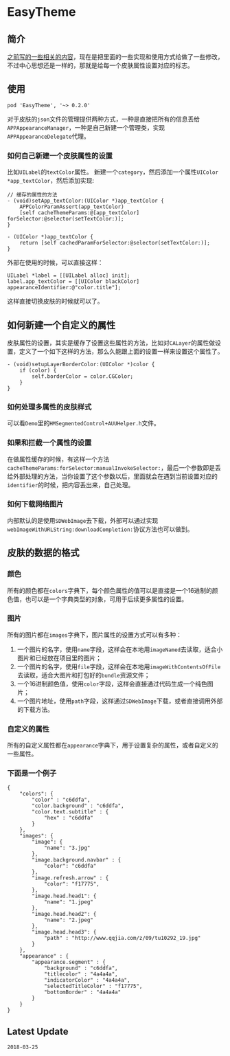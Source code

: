 # EasyTheme


## 简介

[之前写的一些相关的内容](http://www.auu.space/2017/02/14/iOS-APP%E6%8D%A2%E8%82%A4%E5%8A%9F%E8%83%BD%E7%9A%84%E5%AE%9E%E7%8E%B0/)，现在是把里面的一些实现和使用方式给做了一些修改，不过中心思想还是一样的，那就是给每一个皮肤属性设置对应的标志。

## 使用

`pod 'EasyTheme', '~> 0.2.0'`

对于皮肤的`json`文件的管理提供两种方式，一种是直接把所有的信息丢给`APPAppearanceManager`，一种是自己新建一个管理类，实现`APPAppearanceDelegate`代理。

### 如何自己新建一个皮肤属性的设置

比如`UILabel`的`textColor`属性。
新建一个`category`，然后添加一个属性`UIColor *app_textColor`，然后添加实现:

```
// 缓存的属性的方法
- (void)setApp_textColor:(UIColor *)app_textColor {
    APPColorParamAssert(app_textColor)
    [self cacheThemeParams:@[app_textColor] forSelector:@selector(setTextColor:)];
}

- (UIColor *)app_textColor {
    return [self cachedParamForSelector:@selector(setTextColor:)];
}
```

外部在使用的时候，可以直接这样：

```
UILabel *label = [[UILabel alloc] init];
label.app_textColor = [[UIColor blackColor] appearanceIdentifier:@"color.title"];
```

这样直接切换皮肤的时候就可以了。

## 如何新建一个自定义的属性

皮肤属性的设置，其实是缓存了设置这些属性的方法，比如对`CALayer`的属性做设置，定义了一个如下这样的方法，那么久能跟上面的设置一样来设置这个属性了。

```
- (void)setupLayerBorderColor:(UIColor *)color {
    if (color) {
        self.borderColor = color.CGColor;
    }
}
```

### 如何处理多属性的皮肤样式

可以看`Demo`里的`HMSegmentedControl+AUUHelper.h`文件。

### 如果和拦截一个属性的设置

在做属性缓存的时候，有这样一个方法`cacheThemeParams:forSelector:manualInvokeSelector:`，最后一个参数即是丢给外部处理的方法，当你设置了这个参数以后，里面就会在遇到当前设置对应的`identifier`的时候，把内容丢出来，自己处理。

### 如何下载网络图片

内部默认的是使用`SDWebImage`去下载，外部可以通过实现`webImageWithURLString:downloadCompletion:`协议方法也可以做到。

## 皮肤的数据的格式

### 颜色

所有的颜色都在`colors`字典下，每个颜色属性的值可以是直接是一个16进制的颜色值，也可以是一个字典类型的对象，可用于后续更多属性的设置。

### 图片

所有的图片都在`images`字典下，图片属性的设置方式可以有多种：

1. 一个图片的名字，使用`name`字段，这样会在本地用`imageNamed`去读取，适合小图片和已经放在项目里的图片；
2. 一个图片的名字，使用`file`字段，这样会在本地用`imageWithContentsOfFile`去读取，适合大图片和打包好的`bundle`资源文件；
3. 一个16进制颜色值，使用`color`字段，这样会直接通过代码生成一个纯色图片；
4. 一个图片地址，使用`path`字段，这样通过`SDWebImage`下载，或者直接调用外部的下载方法。

### 自定义的属性

所有的自定义属性都在`appearance`字典下，用于设置复杂的属性，或者自定义的一些属性。

### 下面是一个例子

```
{
    "colors": {
        "color" : "c6ddfa",
        "color.background" : "c6ddfa",
        "color.text.subtitle" : {
            "hex" : "c6ddfa"
        }
    },
    "images": {
        "image": {
            "name": "3.jpg"
        },
        "image.background.navbar" : {
            "color": "c6ddfa"
        },
        "image.refresh.arrow" : {
            "color": "f17775",
        },
        "image.head.head1": {
            "name": "1.jpeg"
        },
        "image.head.head2": {
            "name": "2.jpeg"
        },
        "image.head.head3": {
            "path" : "http://www.qqjia.com/z/09/tu10292_19.jpg"
        }
    },
    "appearance" : {
        "appearance.segment" : {
            "background" : "c6ddfa",
            "titlecolor" : "4a4a4a",
            "indicatorColor" : "4a4a4a",
            "selectedTitleColor" : "f17775",
            "bottomBorder" : "4a4a4a"
        }
    }
}

```

## Latest Update

`2018-03-25`
